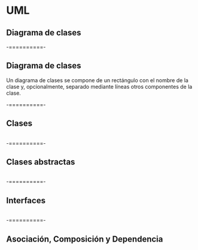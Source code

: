 # UML
## Diagrama de clases

-==========-

## Diagrama de clases

Un diagrama de clases se compone de un rectángulo con el nombre de la clase y, opcionalmente, separado mediante líneas otros componentes de la clase.

-==========-

## Clases

<div class="image">
  <img class="no-border" data-src="img/17-01.png"/>
</div>

-==========-

## Clases abstractas

<div class="image">
  <img class="no-border" data-src="img/17-02.png"/>
</div>

-==========-

## Interfaces

<div class="image">
  <img class="no-border" data-src="img/17-03.png"/>
</div>

-==========-

## Asociación, Composición y Dependencia

<div class="image">
  <img class="no-border" data-src="img/17-04.png"/>
</div>
